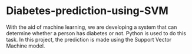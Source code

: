 # Diabetes-prediction-using-SVM
With the aid of machine learning, we are developing a system that can determine whether a person has diabetes or not. Python is used to do this task. In this project, the prediction is made using the Support Vector Machine model.
